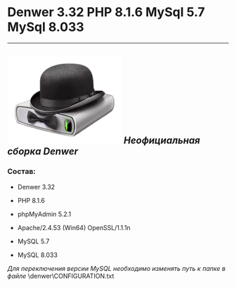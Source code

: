 # Denwer 3.32 PHP 8.1.6 MySql 5.7 MySql 8.033
---
## <img src="https://github.com/eduardlt/Denwer332-PHP81-MySql57-80/blob/main/assets/Denwer.png"  width = 260 height = 200> _Неофициальная сборка Denwer_

### Состав:

* Denwer 3.32

* PHP 8.1.6

* phpMуAdmin 5.2.1

* Apache/2.4.53 (Win64) OpenSSL/1.1.1n

* MySQL 5.7

* MySQL 8.033

_Для переключения версии MySQL необходимо изменять путь к папке в файле_ \denwer\CONFIGURATION.txt

